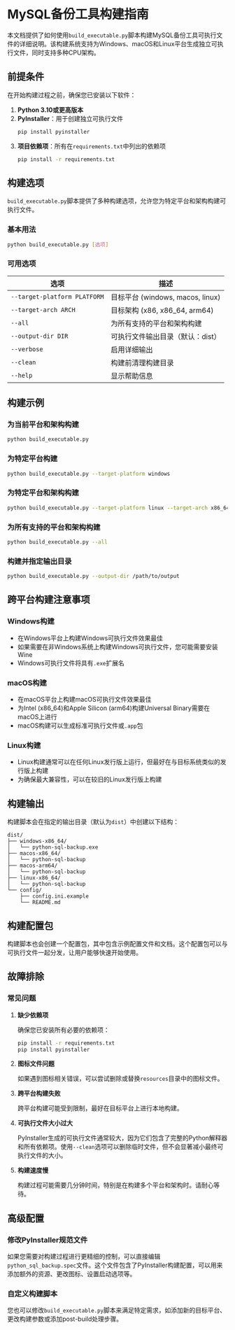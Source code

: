 # MySQL备份工具构建指南

本文档提供了如何使用`build_executable.py`脚本构建MySQL备份工具可执行文件的详细说明。该构建系统支持为Windows、macOS和Linux平台生成独立可执行文件，同时支持多种CPU架构。

## 前提条件

在开始构建过程之前，确保您已安装以下软件：

1. **Python 3.10或更高版本**
2. **PyInstaller**：用于创建独立可执行文件
   ```bash
   pip install pyinstaller
   ```
3. **项目依赖项**：所有在`requirements.txt`中列出的依赖项
   ```bash
   pip install -r requirements.txt
   ```

## 构建选项

`build_executable.py`脚本提供了多种构建选项，允许您为特定平台和架构构建可执行文件。

### 基本用法

```bash
python build_executable.py [选项]
```

### 可用选项

| 选项 | 描述 |
|------|------|
| `--target-platform PLATFORM` | 目标平台 (windows, macos, linux) |
| `--target-arch ARCH` | 目标架构 (x86, x86_64, arm64) |
| `--all` | 为所有支持的平台和架构构建 |
| `--output-dir DIR` | 可执行文件输出目录（默认：dist） |
| `--verbose` | 启用详细输出 |
| `--clean` | 构建前清理构建目录 |
| `--help` | 显示帮助信息 |

## 构建示例

### 为当前平台和架构构建

```bash
python build_executable.py
```

### 为特定平台构建

```bash
python build_executable.py --target-platform windows
```

### 为特定平台和架构构建

```bash
python build_executable.py --target-platform linux --target-arch x86_64
```

### 为所有支持的平台和架构构建

```bash
python build_executable.py --all
```

### 构建并指定输出目录

```bash
python build_executable.py --output-dir /path/to/output
```

## 跨平台构建注意事项

### Windows构建

- 在Windows平台上构建Windows可执行文件效果最佳
- 如果需要在非Windows系统上构建Windows可执行文件，您可能需要安装Wine
- Windows可执行文件将具有`.exe`扩展名

### macOS构建

- 在macOS平台上构建macOS可执行文件效果最佳
- 为Intel (x86_64)和Apple Silicon (arm64)构建Universal Binary需要在macOS上进行
- macOS构建可以生成标准可执行文件或`.app`包

### Linux构建

- Linux构建通常可以在任何Linux发行版上运行，但最好在与目标系统类似的发行版上构建
- 为确保最大兼容性，可以在较旧的Linux发行版上构建

## 构建输出

构建脚本会在指定的输出目录（默认为`dist`）中创建以下结构：

```
dist/
├── windows-x86_64/
│   └── python-sql-backup.exe
├── macos-x86_64/
│   └── python-sql-backup
├── macos-arm64/
│   └── python-sql-backup
├── linux-x86_64/
│   └── python-sql-backup
└── config/
    ├── config.ini.example
    └── README.md
```

## 构建配置包

构建脚本也会创建一个配置包，其中包含示例配置文件和文档。这个配置包可以与可执行文件一起分发，让用户能够快速开始使用。

## 故障排除

### 常见问题

1. **缺少依赖项**
   
   确保您已安装所有必要的依赖项：
   ```bash
   pip install -r requirements.txt
   pip install pyinstaller
   ```

2. **图标文件问题**
   
   如果遇到图标相关错误，可以尝试删除或替换`resources`目录中的图标文件。

3. **跨平台构建失败**
   
   跨平台构建可能受到限制，最好在目标平台上进行本地构建。

4. **可执行文件大小过大**
   
   PyInstaller生成的可执行文件通常较大，因为它们包含了完整的Python解释器和所有依赖项。使用`--clean`选项可以删除临时文件，但不会显著减小最终可执行文件的大小。

5. **构建速度慢**
   
   构建过程可能需要几分钟时间，特别是在构建多个平台和架构时。请耐心等待。

## 高级配置

### 修改PyInstaller规范文件

如果您需要对构建过程进行更精细的控制，可以直接编辑`python_sql_backup.spec`文件。这个文件包含了PyInstaller构建配置，可以用来添加额外的资源、更改图标、设置启动选项等。

### 自定义构建脚本

您也可以修改`build_executable.py`脚本来满足特定需求，如添加新的目标平台、更改构建参数或添加post-build处理步骤。
